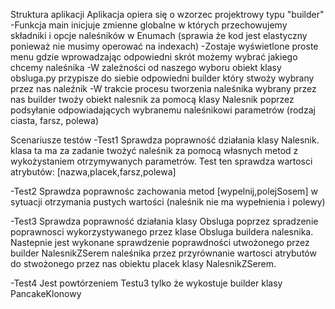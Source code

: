 Struktura aplikacji
Aplikacja opiera się o wzorzec projektrowy typu "builder"
-Funkcja main inicjuje zmienne globalne w których przechowujemy składniki i opcje naleśników w Enumach (sprawia że kod jest elastyczny ponieważ nie musimy operować na indexach)
-Zostaje wyświetlone proste menu gdzie wprowadzając odpowiedni skrót możemy wybrać jakiego chcemy naleśnika
-W zależności od naszego wyboru obiekt klasy obsluga.py przypisze do siebie odpowiedni builder który stwoży wybrany przez nas naleźnik
-W trakcie procesu tworzenia naleśnika wybrany przez nas builder twoży obiekt nalesnik za pomocą klasy Nalesnik poprzez podsyłanie odpowiadających wybranemu naleśnikowi parametrów (rodzaj ciasta, farsz, polewa)

Scenariusze testów
-Test1 
Sprawdza poprawność działania klasy Nalesnik.
klasa ta ma za zadanie twożyć naleśnik za pomocą własnych metod z wykożystaniem otrzymywanych parametrów.
Test ten sprawdza wartosci atrybutów: [nazwa,placek,farsz,polewa]

-Test2 
Sprawdza poprawnośc zachowania metod [wypelnij,polejSosem] w sytuacji otrzymania pustych wartości (naleśnik nie ma wypełnienia i polewy)

-Test3 
Sprawdza poprawność działania klasy Obsluga poprzez spradzenie poprawnosci wykorzystywanego przez klase Obsluga buildera nalesnika.
Nastepnie jest wykonane sprawdzenie poprawdności utwożonego przez  builder NalesnikZSerem naleśnika przez przyrównanie wartosci atrybutów do stwożonego przez nas obiektu placek klasy NalesnikZSerem.

-Test4
Jest powtórzeniem Testu3 tylko że wykostuje builder klasy PancakeKlonowy